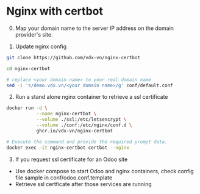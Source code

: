 # Nginx with certbot

0. Map your domain name to the server IP address on the domain provider's site.

1. Update nginx config

```bash
git clone https://github.com/vdx-vn/nginx-certbot

cd nginx-certbot

# replace <your domain name> to your real domain name
sed -i 's/demo.vdx.vn/<your domain name>/g' conf/default.conf

```

2. Run a stand alone nginx container to retrieve a ssl certificate

```bash
docker run -d \
           --name nginx-certbot \
           --volume ./ssl:/etc/letsencrypt \
           --volume ./conf:/etc/nginx/conf.d \
           ghcr.io/vdx-vn/nginx-certbot

# Execute the command and provide the required prompt data.
docker exec -it nginx-certbot certbot --nginx
```

3. If you request ssl certificate for an Odoo site

+ Use docker compose to start Odoo and nginx containers, check config file sample in conf/odoo.conf.template
+ Retrieve ssl certficate after those services are running
